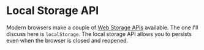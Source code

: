 # Local Storage API

Modern browsers make a couple of [Web Storage APIs](https://developer.mozilla.org/en-US/docs/Web/API/Web_Storage_API) available. The one I'll discuss here is `localStorage`. The local storage API allows you to persists even when the browser is closed and reopened.
